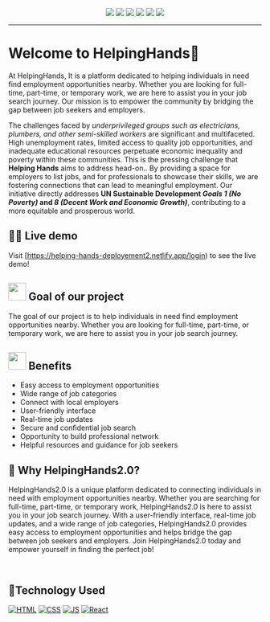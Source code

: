 
<p align="center">
 <a href="https://github.com/ANSHIKA-26/HelpingHands2.0"><img src="https://badges.frapsoft.com/os/v1/open-source.svg?v=103"></a>
     <a href="https://github.com/ANSHIKA-26/"><img src="https://img.shields.io/badge/Maintained%3F-yes-brightgreen.svg?v=103"></a>  
    <a href="https://github.com/ANSHIKA-26/HelpingHands2.0/graphs/contributors"><img src="https://img.shields.io/github/contributors/ANSHIKA-26/HelpingHands2.0?color=brightgreen"></a>
    <a href="https://github.com/ANSHIKA-26/HelpingHands2.0/stargazers"><img src="https://img.shields.io/github/stars/ANSHIKA-26/HelpingHands2.0?color=0059b3"></a>
<a href="https://github.com/ANSHIKA-26/HelpingHands2.0/network/members"><img src="https://img.shields.io/github/forks/ANSHIKA-26/HelpingHands2.0?color=yellow"></a>
<a href="https://github.com/ANSHIKA-26/HelpingHands2.0/issues"><img src="https://img.shields.io/github/issues/ANSHIKA-26/HelpingHands2.0?color=0059b3"></a>

<hr/>

<a name="Welcome to HelpingHands"></a>

# Welcome to HelpingHands👋
At HelpingHands, It is a platform dedicated to helping individuals in need find employment opportunities nearby. Whether you are looking for full-time, part-time, or temporary work, we are here to assist you in your job search journey. Our mission is to empower the community by bridging the gap between job seekers and employers.

The challenges faced by _underprivileged groups such as electricians, plumbers, and other semi-skilled workers_ are significant and multifaceted. High unemployment rates, limited access to quality job opportunities, and inadequate educational resources perpetuate economic inequality and poverty within these communities. This is the pressing challenge that **Helping Hands** aims to address head-on.. By providing a space for employers to list jobs, and for professionals to showcase their skills, we are fostering connections that can lead to meaningful employment. Our initiative directly addresses **UN Sustainable Development *Goals 1 (No Poverty)* and *8 (Decent Work and Economic Growth)***, contributing to a more equitable and prosperous world.


<a name="demo"></a>
## 👩‍💻 Live demo 

Visit [https://helping-hands-deployement2.netlify.app/login) to see the live demo!

<div>
  <h2><img src="https://github.com/Meetjain1/wanderlust/assets/133582566/4a07b161-b8d6-4803-804a-3b0db699023e" width="35" height="35"> Goal of our project </h2>
</div>

The goal of our project is to help individuals in need find employment opportunities nearby. Whether you are looking for full-time, part-time, or temporary work, we are here to assist you in your job search journey.

<div>
    <h2><img src="https://github.com/Meetjain1/wanderlust/assets/133582566/1ee5934a-27be-4502-a7bf-e6a8c78fe5a3" width="35" height="35"> Benefits</h2>
</div>

- Easy access to employment opportunities
- Wide range of job categories
- Connect with local employers
- User-friendly interface
- Real-time job updates
- Secure and confidential job search
- Opportunity to build professional network
- Helpful resources and guidance for job seekers


## 🤔 Why HelpingHands2.0? 
HelpingHands2.0 is a unique platform dedicated to connecting individuals in need with employment opportunities nearby. Whether you are searching for full-time, part-time, or temporary work, HelpingHands2.0 is here to assist you in your job search journey. With a user-friendly interface, real-time job updates, and a wide range of job categories, HelpingHands2.0 provides easy access to employment opportunities and helps bridge the gap between job seekers and employers. Join HelpingHands2.0 today and empower yourself in finding the perfect job! 


<br>

<h2> 🚀Technology Used</h2>

<p>
  <a href="https://www.w3schools.com/html/"> <img src="https://img.icons8.com/color/70/000000/html-5--v1.png" alt="HTML" /></a>
  <a href="https://www.w3schools.com/css/"> <img src="https://img.icons8.com/color/70/000000/css3.png" alt="CSS" /></a>
  <a href="https://www.w3schools.com/js/"><img src="https://img.icons8.com/color/70/000000/javascript--v1.png" alt="JS" /></a>
  <a href="https://www.w3schools.com/js/"><img src="https://img.icons8.com/?size=100&id=bzf0DqjXFHIW&format=png&color=000000" alt="React" /></a>



</p>
